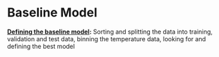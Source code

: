 # Baseline Model

**[Defining the baseline model](baseline_model.Rmd):** Sorting and splitting the data into training, validation and test data, binning the temperature data, looking for and defining the best model
